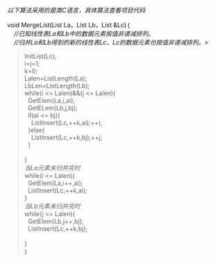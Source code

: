 *以下算法采用的是类C语言，具体算法查看项目代码*

void MergeList(List La，List Lb，List &Lc)｛
	<br>&nbsp;&nbsp;&nbsp;&nbsp;*//已知线性表La和Lb中的数据元素按值非递减排列。*
	<br>&nbsp;&nbsp;&nbsp;&nbsp;*//归并La和Lb得到的新的线性表Lc，Lc的数据元素也按值非递减排列。*>
>	InitList(Lc);
>	<br>i=j=1;
>	<br>k=0;
>	<br>Lalen=ListLength(La);
>	<br>LbLen=ListLength(Lb);
>	<br>while(i <= Lalen)&&(j <= Lalen){
>		<br>&nbsp;&nbsp;GetElem(La,i,ai);
>		<br>&nbsp;&nbsp;GetELem(Lb,j,bj);
>		<br>&nbsp;&nbsp;if(ai <= bj){
>			<br>&nbsp;&nbsp;&nbsp;&nbsp;ListInsert(Lc,++k,ai);++i;
>		<br>&nbsp;&nbsp;}else{
>			<br>&nbsp;&nbsp;&nbsp;&nbsp;ListInsert(Lc,++k,bj);++j;
>		<br>&nbsp;&nbsp;}	
>	<br>}
>	<br>*当La元素未归并完时*
>	<br>while(i <= Lalen){
>		<br>&nbsp;&nbsp;GetElem(La,i++,ai);
>		<br>&nbsp;&nbsp;ListInsert(Lc,++k,ai);
>	<br>}
>	<br>*当Lb元素未归并完时*
>	<br>while(j <= Lalen){
>		<br>&nbsp;&nbsp;GetElem(Lb,j++,bj);
>		<br>&nbsp;&nbsp;ListInsert(Lc,++k,bj);	
>	<br>}
<br>｝
